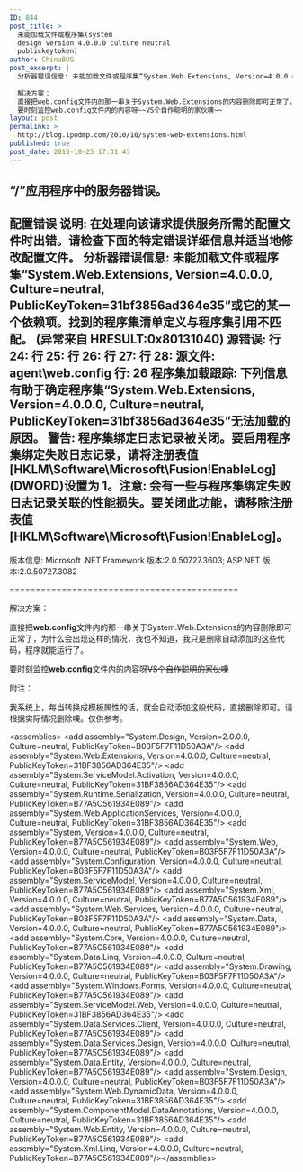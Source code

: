 ```yaml
---
ID: 844
post_title: >
  未能加载文件或程序集(system
  design version 4.0.0.0 culture neutral
  publickeytoken)
author: ChinaBUG
post_excerpt: |
  分析器错误信息: 未能加载文件或程序集“System.Web.Extensions, Version=4.0.0.0, Culture=neutral, PublicKeyToken=31bf3856ad364e35”或它的某一个依赖项。找到的程序集清单定义与程序集引用不匹配。 (异常来自 HRESULT:0x80131040)
  
  解决方案：
  直接把web.config文件内的那一串关于System.Web.Extensions的内容删除即可正常了，为什么会出现这样的情况，我也不知道，我只是删除自动添加的这些代码，程序就能运行了。
  要时刻监控web.config文件内的内容呀~~VS个自作聪明的家伙噢~~
layout: post
permalink: >
  http://blog.ipodmp.com/2010/10/system-web-extensions.html
published: true
post_date: 2010-10-25 17:31:43
---
```

“/”应用程序中的服务器错误。
--------------------------------------------------------------------------------
配置错误
说明: 在处理向该请求提供服务所需的配置文件时出错。请检查下面的特定错误详细信息并适当地修改配置文件。
分析器错误信息: 未能加载文件或程序集“System.Web.Extensions, Version=4.0.0.0, Culture=neutral, PublicKeyToken=31bf3856ad364e35”或它的某一个依赖项。找到的程序集清单定义与程序集引用不匹配。 (异常来自 HRESULT:0x80131040)
源错误: 行 24: 行 25: 行 26: 行 27: 行 28:
源文件: agent\web.config
行: 26
程序集加载跟踪:
下列信息有助于确定程序集“System.Web.Extensions, Version=4.0.0.0, Culture=neutral, PublicKeyToken=31bf3856ad364e35”无法加载的原因。
警告: 程序集绑定日志记录被关闭。要启用程序集绑定失败日志记录，请将注册表值 [HKLM\Software\Microsoft\Fusion!EnableLog] (DWORD)设置为 1。注意: 会有一些与程序集绑定失败日志记录关联的性能损失。要关闭此功能，请移除注册表值 [HKLM\Software\Microsoft\Fusion!EnableLog]。
--------------------------------------------------------------------------------
版本信息: Microsoft .NET Framework 版本:2.0.50727.3603; ASP.NET 版本:2.0.50727.3082

============================================

解决方案：

直接把<strong>web.config</strong>文件内的那一串关于System.Web.Extensions的内容删除即可正常了，为什么会出现这样的情况，我也不知道，我只是删除自动添加的这些代码，程序就能运行了。

要时刻监控<strong>web.config</strong>文件内的内容呀~~VS个自作聪明的家伙噢~~

附注：

我系统上，每当转换成模板属性的话，就会自动添加这段代码，直接删除即可。请根据实际情况删除噢。仅供参考。

&lt;assemblies&gt;
&lt;add assembly="System.Design, Version=2.0.0.0, Culture=neutral, PublicKeyToken=B03F5F7F11D50A3A"/&gt;
&lt;add assembly="System.Web.Extensions, Version=4.0.0.0, Culture=neutral, PublicKeyToken=31BF3856AD364E35"/&gt;
&lt;add assembly="System.ServiceModel.Activation, Version=4.0.0.0, Culture=neutral, PublicKeyToken=31BF3856AD364E35"/&gt;
&lt;add assembly="System.Runtime.Serialization, Version=4.0.0.0, Culture=neutral, PublicKeyToken=B77A5C561934E089"/&gt;
&lt;add assembly="System.Web.ApplicationServices, Version=4.0.0.0, Culture=neutral, PublicKeyToken=31BF3856AD364E35"/&gt;
&lt;add assembly="System, Version=4.0.0.0, Culture=neutral, PublicKeyToken=B77A5C561934E089"/&gt;
&lt;add assembly="System.Web, Version=4.0.0.0, Culture=neutral, PublicKeyToken=B03F5F7F11D50A3A"/&gt;
&lt;add assembly="System.Configuration, Version=4.0.0.0, Culture=neutral, PublicKeyToken=B03F5F7F11D50A3A"/&gt;
&lt;add assembly="System.ServiceModel, Version=4.0.0.0, Culture=neutral, PublicKeyToken=B77A5C561934E089"/&gt;
&lt;add assembly="System.Xml, Version=4.0.0.0, Culture=neutral, PublicKeyToken=B77A5C561934E089"/&gt;
&lt;add assembly="System.Web.Services, Version=4.0.0.0, Culture=neutral, PublicKeyToken=B03F5F7F11D50A3A"/&gt;
&lt;add assembly="System.Data, Version=4.0.0.0, Culture=neutral, PublicKeyToken=B77A5C561934E089"/&gt;
&lt;add assembly="System.Core, Version=4.0.0.0, Culture=neutral, PublicKeyToken=B77A5C561934E089"/&gt;
&lt;add assembly="System.Data.Linq, Version=4.0.0.0, Culture=neutral, PublicKeyToken=B77A5C561934E089"/&gt;
&lt;add assembly="System.Drawing, Version=4.0.0.0, Culture=neutral, PublicKeyToken=B03F5F7F11D50A3A"/&gt;
&lt;add assembly="System.Windows.Forms, Version=4.0.0.0, Culture=neutral, PublicKeyToken=B77A5C561934E089"/&gt;
&lt;add assembly="System.ServiceModel.Web, Version=4.0.0.0, Culture=neutral, PublicKeyToken=31BF3856AD364E35"/&gt;
&lt;add assembly="System.Data.Services.Client, Version=4.0.0.0, Culture=neutral, PublicKeyToken=B77A5C561934E089"/&gt;
&lt;add assembly="System.Data.Services.Design, Version=4.0.0.0, Culture=neutral, PublicKeyToken=B77A5C561934E089"/&gt;
&lt;add assembly="System.Data.Entity, Version=4.0.0.0, Culture=neutral, PublicKeyToken=B77A5C561934E089"/&gt;
&lt;add assembly="System.Design, Version=4.0.0.0, Culture=neutral, PublicKeyToken=B03F5F7F11D50A3A"/&gt;
&lt;add assembly="System.Web.DynamicData, Version=4.0.0.0, Culture=neutral, PublicKeyToken=31BF3856AD364E35"/&gt;
&lt;add assembly="System.ComponentModel.DataAnnotations, Version=4.0.0.0, Culture=neutral, PublicKeyToken=31BF3856AD364E35"/&gt;
&lt;add assembly="System.Web.Entity, Version=4.0.0.0, Culture=neutral, PublicKeyToken=B77A5C561934E089"/&gt;
&lt;add assembly="System.Xml.Linq, Version=4.0.0.0, Culture=neutral, PublicKeyToken=B77A5C561934E089"/&gt;&lt;/assemblies&gt;
